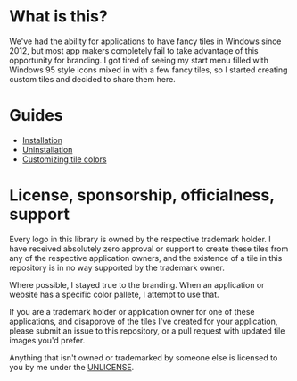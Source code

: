 # What is this?

We've had the ability for applications to have fancy tiles in Windows since 2012, but most app makers completely fail to take advantage of this opportunity for branding. I got tired of seeing my start menu filled with Windows 95 style icons mixed in with a few fancy tiles, so I started creating custom tiles and decided to share them here.

# Guides

- [Installation](https://github.com/jyarbro/win10tiles/wiki/Installation)
- [Uninstallation](https://github.com/jyarbro/win10tiles/wiki/Uninstallation)
- [Customizing tile colors](https://github.com/jyarbro/win10tiles/wiki/Customizing-Tile-Colors)

# License, sponsorship, officialness, support

Every logo in this library is owned by the respective trademark holder. I have received absolutely zero approval or support to create these tiles from any of the respective application owners, and the existence of a tile in this repository is in no way supported by the trademark owner.

Where possible, I stayed true to the branding. When an application or website has a specific color pallete, I attempt to use that.

If you are a trademark holder or application owner for one of these applications, and disapprove of the tiles I've created for your application, please submit an issue to this repository, or a pull request with updated tile images you'd prefer.

Anything that isn't owned or trademarked by someone else is licensed to you by me under the [UNLICENSE](UNLICENSE).